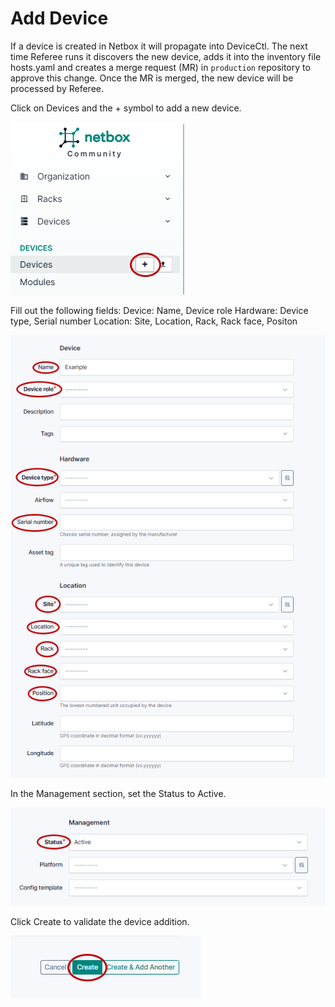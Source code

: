 # Add Device

If a device is created in Netbox it will propagate into DeviceCtl. The next time Referee runs it discovers the new device, adds it into the inventory file hosts.yaml and creates a merge request (MR) in `production` repository to approve this change. Once the MR is merged, the new device will be processed by Referee.

Click on Devices and the + symbol to add a new device.

   ![](img/adddevice.png)

Fill out the following fields:
Device: Name, Device role
Hardware: Device type, Serial number
Location: Site, Location, Rack, Rack face, Positon

   ![](img/enterdevice.png)

In the Management section, set the Status to Active.

   ![](img/active.png)

Click Create to validate the device addition.

   ![](img/create.png)

